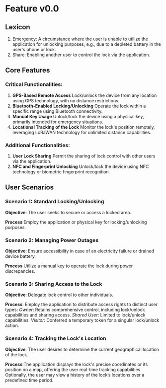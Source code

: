 # Feature v0.0

## Lexicon

1. Emergency: A circumstance where the user is unable to utilize the application for unlocking purposes, e.g., due to a depleted battery in the user's phone or lock.
2. Share: Enabling another user to control the lock via the application.

## Core Features

### Critical Functionalities:

1. **GPS-Based Remote Access**
Lock/unlock the device from any location using GPS technology, with no distance restrictions.
2. **Bluetooth-Enabled Locking/Unlocking**
Operate the lock within a specific range using Bluetooth connectivity.
3. **Manual Key Usage**
Unlock/lock the device using a physical key, primarily intended for emergency situations.
4. **Locational Tracking of the Lock**
Monitor the lock's position remotely, leveraging LoRaWAN technology for unlimited distance capabilities.

### Additional Functionalities:
1. **User Lock Sharing**
Permit the sharing of lock control with other users via the application.
2. **NFC and Fingerprint Unlocking**
Unlock/lock the device using NFC technology or biometric fingerprint recognition.

## User Scenarios

### Scenario 1: Standard Locking/Unlocking
**Objective**: The user seeks to secure or access a locked area.

**Process**:Employ the application or physical key for locking/unlocking purposes.

### Scenario 2: Managing Power Outages
**Objective**: Ensure accessibility in case of an electricity failure or drained device battery.

**Process**:Utilize a manual key to operate the lock during power discrepancies.

### Scenario 3: Sharing Access to the Lock

**Objective**: Delegate lock control to other individuals.

**Process**:
Employ the application to distribute access rights to distinct user types:
_Owner_: Retains comprehensive control, including lock/unlock capabilities and sharing access.
_Shared User_: Limited to lock/unlock capabilities.
_Visitor_: Conferred a temporary token for a singular lock/unlock action.

### Scenario 4: Tracking the Lock's Location

**Objective**: The user desires to determine the current geographical location of the lock.

**Process**:The application displays the lock's precise coordinates or its position on a map, offering the user real-time tracking capabilities. Optionally, the user may view a history of the lock’s locations over a predefined time period.